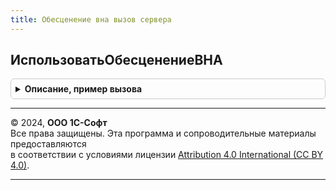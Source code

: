 ```yaml
---
title: Обесценение вна вызов сервера
---
```



## ИспользоватьОбесценениеВНА
<details style="margin: 1em 0; padding: 0.5em; border: 1px solid #ccc; border-radius: 6px;">

<summary style="font-weight: bold; cursor: pointer;">Описание, пример вызова</summary>

```bsl

// Использовать обесценение ВНА.
//
// Возвращаемое значение:
//  Булево - Использовать обесценение ВНА
Функция ИспользоватьОбесценениеВНА() Экспорт
```

Пример вызова
```bsl
Результат = ОбесценениеВНАВызовСервера.ИспользоватьОбесценениеВНА() 
```
</details>

---

© 2024, **ООО 1С-Софт**  
Все права защищены. Эта программа и сопроводительные материалы предоставляются  
в соответствии с условиями лицензии [Attribution 4.0 International (CC BY 4.0)](https://creativecommons.org/licenses/by/4.0/legalcode).

---
